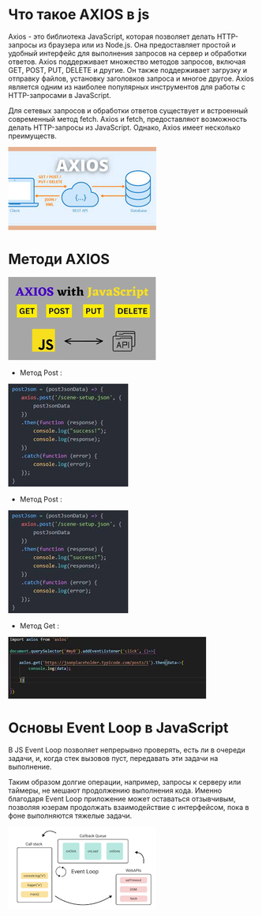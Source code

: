 # Что такое AXIOS в js

Axios - это библиотека JavaScript, которая позволяет делать HTTP-запросы из браузера или из Node.js. Она предоставляет простой и удобный интерфейс для выполнения запросов на сервер и обработки ответов. Axios поддерживает множество методов запросов, включая GET, POST, PUT, DELETE и другие. Он также поддерживает загрузку и отправку файлов, установку заголовков запроса и многое другое. Axios является одним из наиболее популярных инструментов для работы с HTTP-запросами в JavaScript.

Для сетевых запросов и обработки ответов существует и встроенный современный метод fetch. Axios и fetch, предоставляют возможность делать HTTP-запросы из JavaScript. Однако, Axios имеет несколько преимуществ.


![alt text](image.png)




# Методи AXIOS

![alt text](image-3.png)

* Метод Post :

![alt text](image-1.png)




* Метод Post :

![alt text](image-1.png)


* Метод Get :

![alt text](image-2.png)


# Основы Event Loop в JavaScript

 В JS Event Loop позволяет непрерывно проверять, есть ли в очереди задачи, и, когда стек вызовов пуст, передавать эти задачи на выполнение.

 Таким образом долгие операции, например, запросы к серверу или таймеры, не мешают продолжению выполнения кода. Именно благодаря Event Loop приложение может оставаться отзывчивым, позволяя юзерам продолжать взаимодействие с интерфейсом, пока в фоне выполняются тяжелые задачи.


 ![alt text](image-4.png)